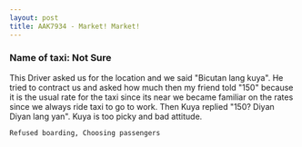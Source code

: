```yaml
---
layout: post
title: AAK7934 - Market! Market!
---
```


### Name of taxi: Not Sure

This Driver asked us for the location and we said "Bicutan lang kuya". He tried to contract us and asked how much then my friend told "150" because it is the usual rate for the taxi since its near we became familiar on the rates since we always ride taxi to go to work. Then Kuya replied "150? Diyan Diyan lang yan". Kuya is too picky and bad attitude.

```Refused boarding, Choosing passengers```
